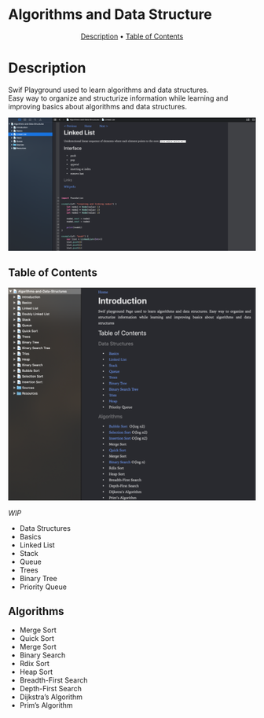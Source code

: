 # Algorithms and Data Structure
<p align="center">
  <a href="#description">Description</a> •
  <a href="#table-of-contents">Table of Contents</a> 
</p> 

# Description
Swif Playground used to learn algorithms and data structures.  
Easy way to organize and structurize information while learning and improving 
basics about algorithms and data structures.     

![Playground](https://github.com/Kharchevskyi/Algorithms-and-ds/blob/master/Algorithms-and-Data-Structures.playground/Resources/screen2.png)

## Table of Contents

![Table](https://github.com/Kharchevskyi/Algorithms-and-ds/blob/master/Algorithms-and-Data-Structures.playground/Resources/toc.png)

*WIP*
 
 * Data Structures
 * Basics
 * Linked List
 * Stack
 * Queue
 * Trees 
 * Binary Tree
 * Priority Queue
 
 ## Algorithms
 * Merge Sort
 * Quick Sort
 * Merge Sort
 * Binary Search
 * Rdix Sort
 * Heap Sort
 * Breadth-First Search
 * Depth-First Search
 * Dijkstra’s Algorithm
 * Prim’s Algorithm

